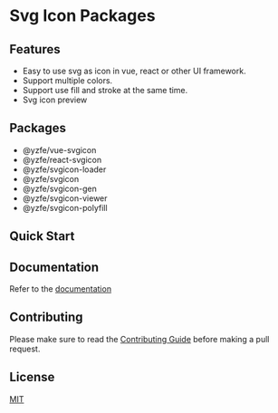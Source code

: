 # Svg Icon Packages

## Features
- Easy to use svg as icon in vue, react or other UI framework.
- Support multiple colors.
- Support use fill and stroke at the same time.
- Svg icon preview

## Packages
- @yzfe/vue-svgicon
- @yzfe/react-svgicon
- @yzfe/svgicon-loader
- @yzfe/svgicon
- @yzfe/svgicon-gen
- @yzfe/svgicon-viewer
- @yzfe/svgicon-polyfill

## Quick Start

## Documentation
Refer to the [documentation]()

## Contributing
Please make sure to read the [Contributing Guide](./CONTRIBUTING.md) before making a pull request.

## License
[MIT](http://opensource.org/licenses/MIT)